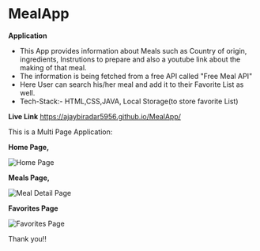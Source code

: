 # MealApp

**Application**
- This App provides information about Meals such as Country of origin, ingredients, Instrutions to prepare and also a youtube link about the making of that meal.
- The information is being fetched from a free API called "Free Meal API"
- Here User can search his/her meal and add it to their Favorite List as well.
- Tech-Stack:- HTML,CSS,JAVA, Local Storage(to store favorite List)

**Live Link**
https://ajaybiradar5956.github.io/MealApp/


This is a Multi Page Application:

**Home Page,**

![Home Page](https://github.com/AjayBiradar5956/MealApp/assets/120632029/ae2ccea1-db9d-46a1-8df0-c3aac56cf346)

**Meals Page,**

![Meal Detail Page](https://github.com/AjayBiradar5956/MealApp/assets/120632029/6d9b3121-5744-4618-b981-f3698e1c1723)

**Favorites Page**

![Favorites Page](https://github.com/AjayBiradar5956/MealApp/assets/120632029/ef3e1be1-2f5a-4920-83b1-d043e42a9b67)

    
 Thank you!!
